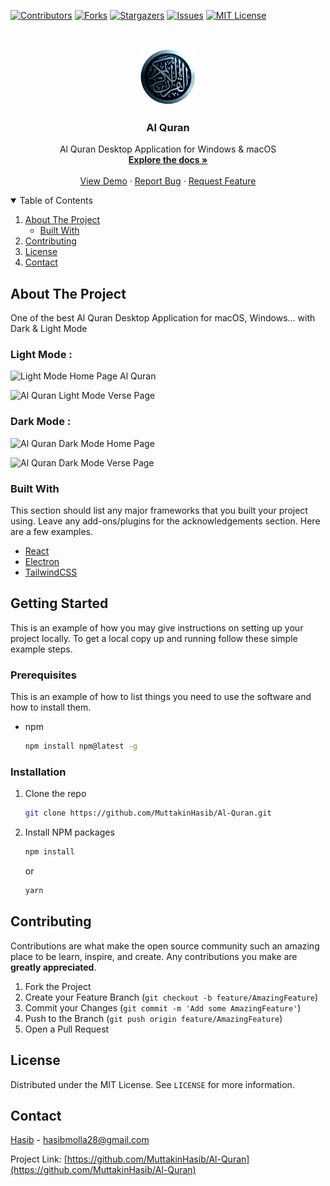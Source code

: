 
[![Contributors][contributors-shield]][contributors-url]
[![Forks][forks-shield]][forks-url]
[![Stargazers][stars-shield]][stars-url]
[![Issues][issues-shield]][issues-url]
[![MIT License][license-shield]][license-url]



<!-- PROJECT LOGO -->
<br />
<p align="center">
  <a href="https://github.com/MuttakinHasib/Al-Quran">
    <img src="images/logo.png" alt="" width="90" height="90">
  </a>

  <h3 align="center">Al Quran</h3>

  <p align="center">
    Al Quran Desktop Application for Windows & macOS
    <br />
    <a href="https://github.com/MuttakinHasib/Al-Quran"><strong>Explore the docs »</strong></a>
    <br />
    <br />
    <a href="https://github.com/MuttakinHasib/Al-Quran">View Demo</a>
    ·
    <a href="https://github.com/MuttakinHasib/Al-Quran/issues">Report Bug</a>
    ·
    <a href="https://github.com/MuttakinHasib/Al-Quran/issues">Request Feature</a>
  </p>
</p>



<!-- TABLE OF CONTENTS -->
<details open="open">
  <summary>Table of Contents</summary>
  <ol>
    <li>
      <a href="#about-the-project">About The Project</a>
      <ul>
        <li><a href="#built-with">Built With</a></li>
      </ul>
    </li>
<!-- <li>
      <a href="#getting-started">Getting Started</a>
      <ul>
        <li><a href="#prerequisites">Prerequisites</a></li>
        <li><a href="#installation">Installation</a></li>
      </ul>
    </li> -->
    <li><a href="#contributing">Contributing</a></li>
    <li><a href="#license">License</a></li>
    <li><a href="#contact">Contact</a></li>
  </ol>
</details>



<!-- ABOUT THE PROJECT -->
## About The Project

One of the best Al Quran Desktop Application for macOS, Windows... with Dark & Light Mode

### Light Mode : 

![Light Mode Home Page Al Quran](https://user-images.githubusercontent.com/44552983/103951424-d9f39500-5168-11eb-9fea-4851447cc317.png)

![Al Quran Light Mode Verse Page](https://user-images.githubusercontent.com/44552983/103951591-2dfe7980-5169-11eb-9c8c-0f556a2365e4.png)

### Dark Mode :

![Al Quran Dark Mode Home Page](https://user-images.githubusercontent.com/44552983/103951681-5be3be00-5169-11eb-81ef-4fbbecf2130c.png)

![Al Quran Dark Mode Verse Page](https://user-images.githubusercontent.com/44552983/103951765-7d44aa00-5169-11eb-88e4-5a164603a1c2.png)


### Built With

This section should list any major frameworks that you built your project using. Leave any add-ons/plugins for the acknowledgements section. Here are a few examples.
* [React](https://reactjs.org/)
* [Electron](https://www.electronjs.org/)
* [TailwindCSS](tailwindcss.com/)



<!-- GETTING STARTED -->
## Getting Started

This is an example of how you may give instructions on setting up your project locally.
To get a local copy up and running follow these simple example steps.

### Prerequisites

This is an example of how to list things you need to use the software and how to install them.
* npm
  ```sh
  npm install npm@latest -g
  ```

### Installation

1. Clone the repo
   ```sh
   git clone https://github.com/MuttakinHasib/Al-Quran.git
   ```
2. Install NPM packages
   ```sh
   npm install
   ```
   or
    ```sh
    yarn
   ```


<!-- CONTRIBUTING -->
## Contributing

Contributions are what make the open source community such an amazing place to be learn, inspire, and create. Any contributions you make are **greatly appreciated**.

1. Fork the Project
2. Create your Feature Branch (`git checkout -b feature/AmazingFeature`)
3. Commit your Changes (`git commit -m 'Add some AmazingFeature'`)
4. Push to the Branch (`git push origin feature/AmazingFeature`)
5. Open a Pull Request



<!-- LICENSE -->
## License

Distributed under the MIT License. See `LICENSE` for more information.



<!-- CONTACT -->
## Contact

[Hasib](https://facebook.com/hasibmolla28) - hasibmolla28@gmail.com

Project Link: [https://github.com/MuttakinHasib/Al-Quran](https://github.com/MuttakinHasib/Al-Quran)




<!-- MARKDOWN LINKS & IMAGES -->
<!-- https://www.markdownguide.org/basic-syntax/#reference-style-links -->
[contributors-shield]: https://img.shields.io/github/contributors/MuttakinHasib/Al-Quran.svg?style=for-the-badge
[contributors-url]: https://github.com/MuttakinHasib/Al-Quran/graphs/contributors
[forks-shield]: https://img.shields.io/github/forks/MuttakinHasib/Al-Quran.svg?style=for-the-badge
[forks-url]: https://github.com/MuttakinHasib/Al-Quran/network/members
[stars-shield]: https://img.shields.io/github/stars/MuttakinHasib/Al-Quran.svg?style=for-the-badge
[stars-url]: https://github.com/MuttakinHasib/Al-Quran/stargazers
[issues-shield]: https://img.shields.io/github/issues/MuttakinHasib/Al-Quran.svg?style=for-the-badge
[issues-url]: https://github.com/MuttakinHasib/Al-Quran/issues
[license-shield]: https://img.shields.io/github/license/MuttakinHasib/Al-Quran.svg?style=for-the-badge
[license-url]: https://github.com/MuttakinHasib/Al-Quran/blob/master/LICENSE.txt

